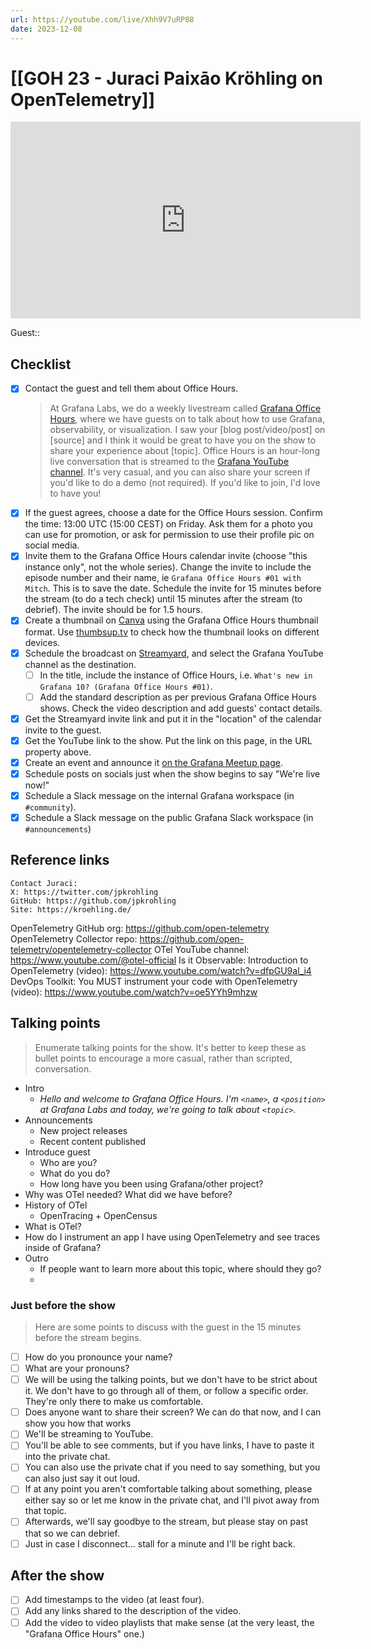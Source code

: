 ```yaml
---
url: https://youtube.com/live/Xhh9V7uRP88
date: 2023-12-08
---
```

# [[GOH 23 - Juraci Paixāo Kröhling on OpenTelemetry]]

<iframe width="560" height="315" src="https://www.youtube.com/embed/" title="YouTube video player" frameborder="0" allow="accelerometer; autoplay; clipboard-write; encrypted-media; gyroscope; picture-in-picture" allowfullscreen></iframe>

Guest:: 

## Checklist

- [x] Contact the guest and tell them about Office Hours.
	> At Grafana Labs, we do a weekly livestream called [Grafana Office Hours](https://www.youtube.com/watch?v=uk7NoagbJ28&list=PLDGkOdUX1Ujrrse-cdj20RRah9hyHdxBu), where we have guests on to talk about how to use Grafana, observability, or visualization. I saw your [blog post/video/post] on [source] and I think it would be great to have you on the show to share your experience about [topic].
	Office Hours is an hour-long live conversation that is streamed to the [Grafana YouTube channel](https://youtube.com/@grafana). It's very casual, and you can also share your screen if you'd like to do a demo (not required). If you'd like to join, I'd love to have you! 
- [x] If the guest agrees, choose a date for the Office Hours session. Confirm the time: 13:00 UTC (15:00 CEST) on Friday. Ask them for a photo you can use for promotion, or ask for permission to use their profile pic on social media.
- [x] Invite them to the Grafana Office Hours calendar invite (choose "this instance only", not the whole series). Change the invite to include the episode number and their name, ie `Grafana Office Hours #01 with Mitch`. This is to save the date. Schedule the invite for 15 minutes before the stream (to do a tech check) until 15 minutes after the stream (to debrief). The invite should be for 1.5 hours.
- [x] Create a thumbnail on [Canva](https://canva.com) using the Grafana Office Hours thumbnail format. Use [thumbsup.tv](https://thumbsup.tv) to check how the thumbnail looks on different devices.
- [x] Schedule the broadcast on [Streamyard](https://streamyard.com), and select the Grafana YouTube channel as the destination.
	- [ ] In the title, include the instance of Office Hours, i.e. `What's new in Grafana 10? (Grafana Office Hours #01)`.
	- [ ] Add the standard description as per previous Grafana Office Hours shows. Check the video description and add guests' contact details.
- [x] Get the Streamyard invite link and put it in the "location" of the calendar invite to the guest.
- [x] Get the YouTube link to the show. Put the link on this page, in the URL property above.
- [x] Create an event and announce it [on the Grafana Meetup page](https://www.meetup.com/grafana-friends-virtual-meetup-group/).
- [x] Schedule posts on socials just when the show begins to say "We're live now!"
- [x] Schedule a Slack message on the internal Grafana workspace (in `#community`).
- [x] Schedule a Slack message on the public Grafana Slack workspace (in `#announcements`)

## Reference links

```
Contact Juraci:
X: https://twitter.com/jpkrohling
GitHub: https://github.com/jpkrohling
Site: https://kroehling.de/
```

OpenTelemetry GitHub org: https://github.com/open-telemetry
OpenTelemetry Collector repo: https://github.com/open-telemetry/opentelemetry-collector
OTel YouTube channel: https://www.youtube.com/@otel-official
Is it Observable: Introduction to OpenTelemetry (video): https://www.youtube.com/watch?v=dfpGU9al_i4
DevOps Toolkit: You MUST instrument your code with OpenTelemetry (video): https://www.youtube.com/watch?v=oe5YYh9mhzw

## Talking points

> Enumerate talking points for the show. It's better to keep these as bullet points to encourage a more casual, rather than scripted, conversation.

- Intro
	- *Hello and welcome to Grafana Office Hours. I'm `<name>`, a `<position>` at Grafana Labs and today, we're going to talk about `<topic>`.*
- Announcements
	- New project releases
	- Recent content published
- Introduce guest
	- Who are you?
	- What do you do?
	- How long have you been using Grafana/other project?
- Why was OTel needed? What did we have before?
- History of OTel
	- OpenTracing + OpenCensus
- What is OTel?
- How do I instrument an app I have using OpenTelemetry and see traces inside of Grafana?
- Outro
	- If people want to learn more about this topic, where should they go?
	- 

### Just before the show

> Here are some points to discuss with the guest in the 15 minutes before the stream begins.

- [ ] How do you pronounce your name?
- [ ] What are your pronouns?
- [ ] We will be using the talking points, but we don't have to be strict about it. We don't have to go through all of them, or follow a specific order. They're only there to make us comfortable.
- [ ] Does anyone want to share their screen? We can do that now, and I can show you how that works
- [ ] We'll be streaming to YouTube.
- [ ] You'll be able to see comments, but if you have links, I have to paste it into the private chat.
- [ ] You can also use the private chat if you need to say something, but you can also just say it out loud.
- [ ] If at any point you aren't comfortable talking about something, please either say so or let me know in the private chat, and I'll pivot away from that topic.
- [ ] Afterwards, we'll say goodbye to the stream, but please stay on past that so we can debrief.
- [ ] Just in case I disconnect... stall for a minute and I'll be right back.

## After the show

- [ ] Add timestamps to the video (at least four).
- [ ] Add any links shared to the description of the video.
- [ ] Add the video to video playlists that make sense (at the very least, the "Grafana Office Hours" one.)